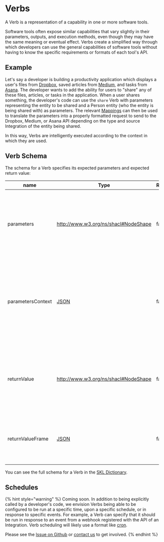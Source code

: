 # Verbs

A Verb is a representation of a capability in one or more software tools.

Software tools often expose similar capabilities that vary slightly in their parameters, outputs, and execution methods, even though they may have the same meaning or eventual effect. Verbs create a simplified way through which developers can use the general capabilities of software tools without having to know the specific requirements or formats of each tool's API.

## Example

Let's say a developer is building a productivity application which displays a user's files from [Dropbox](https://www.dropbox.com/), saved articles from [Medium](https://medium.com/), and tasks from [Asana](https://asana.com/). The developer wants to add the ability for users to "share" any of these files, articles, or tasks in the application. When a user shares something, the developer's code can use the `share` Verb with parameters representing the entity to be shared and a Person entity (who the entity is being shared with) as parameters. The relevant [Mappings](./mappings.md) can then be used to translate the parameters into a properly formatted request to send to the Dropbox, Medium, or Asana API depending on the type and source Integration of the entity being shared.

In this way, Verbs are intelligently executed according to the context in which they are used.

## Verb Schema

The schema for a Verb specifies its expected parameters and expected return value:

| name | Type | Required | Description | Cardinality |
| ---- | ---- | ---- | ----------- | ---- |
| parameters | http://www.w3.org/ns/shacl#NodeShape | false | A SHACL NodeShape specifying the format and constraints that the parameters of a Verb must conform to. | 0..1 |
| parametersContext | [JSON](http://www.w3.org/1999/02/22-rdf-syntax-ns#JSON) | false | A JSON-LD Context Definition used to expand the parameters supplied a Verb so that they can be validated against the Verb's `parameters` NodeShape. | 0..1 |
| returnValue | http://www.w3.org/ns/shacl#NodeShape | false | A SHACL NodeShape specifying the format and constraints that the return value of a Verb must conform to. | 0..1 |
| returnValueFrame | [JSON](http://www.w3.org/1999/02/22-rdf-syntax-ns#JSON) | false | A JSON-LD Frame used to transform the JSON-LD returned by a Mapping to this Verb. | 0..1 |

You can see the full schema for a Verb in the [SKL Dictionary](https://github.com/comake/skl-dictionary/blob/main/schemas/core/verb/schema.json).

## Schedules

{% hint style="warning" %}
Coming soon. In addition to being explicitly called by a developer's code, we envision Verbs being able to be configured to be run at a specific time, upon a specific schedule, or in response to specific events. For example, a Verb can specify that it should be run in response to an event from a webhook registered with the API of an Integration. Verb scheduling will likely use a format like [cron](https://en.wikipedia.org/wiki/Cron). 

Please see the [Issue on Github](https://github.com/comake/skl/issues/1) or [contact us](https://discord.gg/stvfSB8kpG?ref=https://github.com/comake/skl-examples) to get involved.
{% endhint %}


